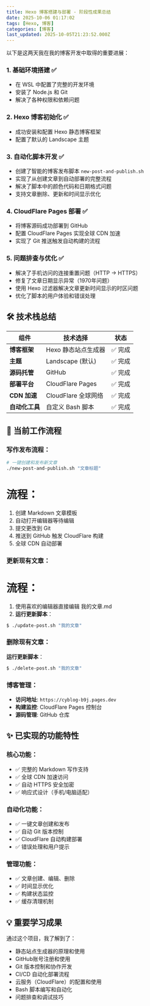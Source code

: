 ```yaml
---
title: Hexo 博客搭建与部署 - 阶段性成果总结
date: 2025-10-06 01:17:02
tags: [Hexo, 博客]
categories: [博客]
last_updated: 2025-10-05T21:23:52.000Z
---
```

以下是这两天我在我的博客开发中取得的重要进展：

### 1. **基础环境搭建** ✅
- 在 WSL 中配置了完整的开发环境
- 安装了 Node.js 和 Git
- 解决了各种权限和依赖问题

### 2. **Hexo 博客初始化** ✅
- 成功安装和配置 Hexo 静态博客框架
- 配置了默认的 Landscape 主题

### 3. **自动化脚本开发** ✅
- 创建了智能的博客发布脚本 `new-post-and-publish.sh`
- 实现了从创建文章到自动部署的完整流程
- 解决了脚本中的颜色代码和日期格式问题
- 支持文章删除、更新和时间显示优化

### 4. **CloudFlare Pages 部署** ✅
- 将博客源码成功部署到 GitHub
- 配置 CloudFlare Pages 实现全球 CDN 加速
- 实现了 Git 推送触发自动构建的流程

### 5. **问题排查与优化** ✅
- 解决了手机访问的连接重置问题（HTTP → HTTPS）
- 修复了文章日期显示异常（1970年问题）
- 使用 Hexo 过滤器解决文章更新时间显示的时区问题
- 优化了脚本的用户体验和错误处理

## 🛠️ 技术栈总结

| 组件 | 技术选择 | 状态 |
|------|----------|------|
| **博客框架** | Hexo 静态站点生成器 | ✅ 完成 |
| **主题** | Landscape (默认) | ✅ 完成 |
| **源码托管** | GitHub | ✅ 完成 |
| **部署平台** | CloudFlare Pages | ✅ 完成 |
| **CDN 加速** | CloudFlare 全球网络 | ✅ 完成 |
| **自动化工具** | 自定义 Bash 脚本 | ✅ 完成 |

## 🎯 当前工作流程

### 写作发布流程：
```bash
# 一键创建和发布新文章
./new-post-and-publish.sh "文章标题"
```
# 流程：
1. 创建 Markdown 文章模板
2. 自动打开编辑器等待编辑
3. 提交更改到 Git
4. 推送到 GitHub 触发 CloudFlare 构建
5. 全球 CDN 自动部署

### 更新现有文章：
# 流程：
1. 使用喜欢的编辑器直接编辑 我的文章.md
2. **运行更新脚本**：
```bash
$ ./update-post.sh "我的文章"
 ```

 ### 删除现有文章：
 **运行更新脚本**：
```bash
$ ./delete-post.sh "我的文章"
 ```

### 博客管理：
- **访问地址**: `https://cyblog-b9j.pages.dev`
- **构建监控**: CloudFlare Pages 控制台
- **源码管理**: GitHub 仓库

## ✨ 已实现的功能特性

### 核心功能：
- ✅ 完整的 Markdown 写作支持
- ✅ 全球 CDN 加速访问
- ✅ 自动 HTTPS 安全加密
- ✅ 响应式设计（手机/电脑适配）

### 自动化功能：
- ✅ 一键文章创建和发布
- ✅ 自动 Git 版本控制
- ✅ CloudFlare 自动构建部署
- ✅ 错误处理和用户提示

### 管理功能：
- ✅ 文章创建、编辑、删除
- ✅ 时间显示优化
- ✅ 构建状态监控
- ✅ 缓存清理机制


## 💡 重要学习成果

通过这个项目，我了解到了：
- 静态站点生成器的原理和使用
- GitHub账号注册和使用
- Git 版本控制和协作开发
- CI/CD 自动化部署流程
- 云服务（CloudFlare）的配置和使用
- Bash 脚本编写和自动化
- 问题排查和调试技巧